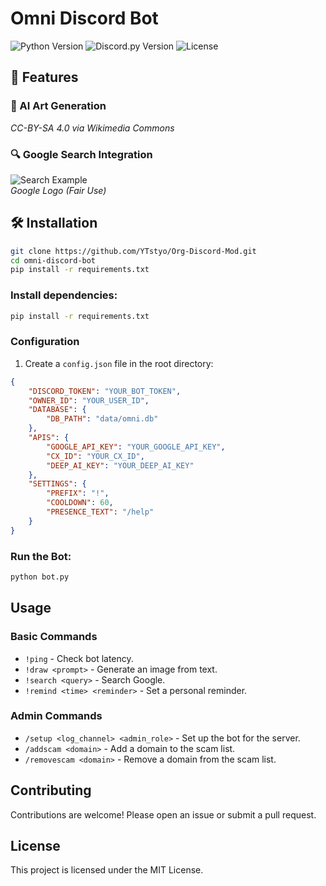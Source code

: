 # Omni Discord Bot

![Python Version](https://img.shields.io/badge/python-3.12-blue)
![Discord.py Version](https://img.shields.io/badge/discord.py-2.0.1-green)
![License](https://img.shields.io/badge/license-MIT-blue)

## 🌟 Features

### 🎨 AI Art Generation
*CC-BY-SA 4.0 via Wikimedia Commons*

### 🔍 Google Search Integration
![Search Example](https://www.gstatic.com/images/branding/product/2x/googleg_96dp.png)  
*Google Logo (Fair Use)*

## 🛠 Installation

```bash
git clone https://github.com/YTstyo/Org-Discord-Mod.git
cd omni-discord-bot
pip install -r requirements.txt
```

### Install dependencies:

```bash
pip install -r requirements.txt
```

### Configuration

1. Create a `config.json` file in the root directory:

```json
{
    "DISCORD_TOKEN": "YOUR_BOT_TOKEN",
    "OWNER_ID": "YOUR_USER_ID",
    "DATABASE": {
        "DB_PATH": "data/omni.db"
    },
    "APIS": {
        "GOOGLE_API_KEY": "YOUR_GOOGLE_API_KEY",
        "CX_ID": "YOUR_CX_ID",
        "DEEP_AI_KEY": "YOUR_DEEP_AI_KEY"
    },
    "SETTINGS": {
        "PREFIX": "!",
        "COOLDOWN": 60,
        "PRESENCE_TEXT": "/help"
    }
}
```

### Run the Bot:

```bash
python bot.py
```

## Usage

### Basic Commands

* `!ping` - Check bot latency.
* `!draw <prompt>` - Generate an image from text.
* `!search <query>` - Search Google.
* `!remind <time> <reminder>` - Set a personal reminder.

### Admin Commands

* `/setup <log_channel> <admin_role>` - Set up the bot for the server.
* `/addscam <domain>` - Add a domain to the scam list.
* `/removescam <domain>` - Remove a domain from the scam list.

## Contributing

Contributions are welcome! Please open an issue or submit a pull request.

## License

This project is licensed under the MIT License.
